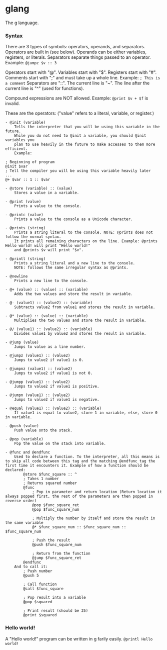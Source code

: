 # glang
The g language.

### Syntax
There are 3 types of symbols: operators, operands, and separators. Operators are built in (see below). Operands can be either variables, registers, or literals. Separators separate things passed to an operator. Example: ```@jumpz $v :: 3```

Operators start with "@".
Variables start with "$".
Registers start with "#".
Comments start with ";" and must take up a whole line. Example: ```; This is a comment```
Separators are "::".
The current line is "~".
The line after the current line is "^" (used for functions).

Compound expressions are NOT allowed. Example: ```@print $v + $f``` is invalid.

These are the operators: ("value" refers to a literal, variable, or register.)

	- @init (variable)
		Tells the interpreter that you will be using this variable in the future.
		While you do not need to @init a variable, you should @init variables you
		plan to use heavily in the future to make accesses to them more efficient.
		Example:
```
; Beginning of program
@init $var
; Tell the compiler you will be using this variable heavily later
...
@+ $var :: 1 :: $var
```

	- @store (variable) :: (value)
		Stores a value in a variable.

	- @print (value)
		Prints a value to the console.

	- @printc (value)
		Prints a value to the console as a Unicode character.

	- @prints (string)
		Prints a string literal to the console. NOTE: @prints does not follow the normal syntax. 
		It prints all remaining characters on the line. Example: @prints Hello world! will print "Hello world!"
		and @prints $v will print "$v".

	- @printl (string)
		Prints a string literal and a new line to the console. 
		NOTE: follows the same irregular syntax as @prints.

	- @newline
		Prints a new line to the console.

	- @+ (value) :: (value) :: (variable)
		Adds the two values and store the result in variable.

	- @- (value1) :: (value2) :: (variable)
		Subtracts value2 from value1 and stores the result in variable.

	- @* (value) :: (value) :: (variable)
		Multiplies the two values and store the result in variable.

	- @/ (value1) :: (value2) :: (variable)
		Divides value1 by value2 and stores the result in variable.

	- @jump (value)
		Jumps to value as a line number.

	- @jumpz (value1) :: (value2)
		Jumps to value2 if value1 is 0.

	- @jumpnz (value1) :: (value2)
		Jumps to value2 if value1 is not 0.

	- @jumpp (value1) :: (value2)
		Jumps to value2 if value1 is positive.

	- @jumpn (value1) :: (value2)
		Jumps to value2 if value1 is negative.

	- @equal (value1) :: (value2) :: (variable)
		If value1 is equal to value2, store 1 in variable, else, store 0 in variable.

	- @push (value)
		Push value onto the stack.

	- @pop (variable)
		Pop the value on the stack into variable.

	- @func and @endfunc
		Used to declare a function. To the interpreter, all this means is to skip all code between this tag and the matching @endfunc tag the first time it encounters it. Example of how a function should be declared:
			@store $func_square :: ^
			; Takes 1 number
			; Returns squared number
			@func
				; Pop in parameter and return location (Return location it always popped first, the rest of the parameters are then popped in reverse order)
				@pop $func_square_ret
				@pop $func_square_num
				
				; Multiply the number by itself and store the result in the same variable
				@* $func_square_num :: $func_square_num :: $func_square_num
				
				; Push the result
				@push $func_square_num
				
				; Return from the function
				@jump $func_square_ret
			@endfunc
		And to call it:
			; Push number
			@push 5
			
			; Call function
			@call $func_square
			
			; Pop result into a variable
			@pop $squared
			
			; Print result (should be 25)
			@print $squared
### Hello world!
A "Hello world!" program can be written in g farily easily.
```@printl Hello world!```
